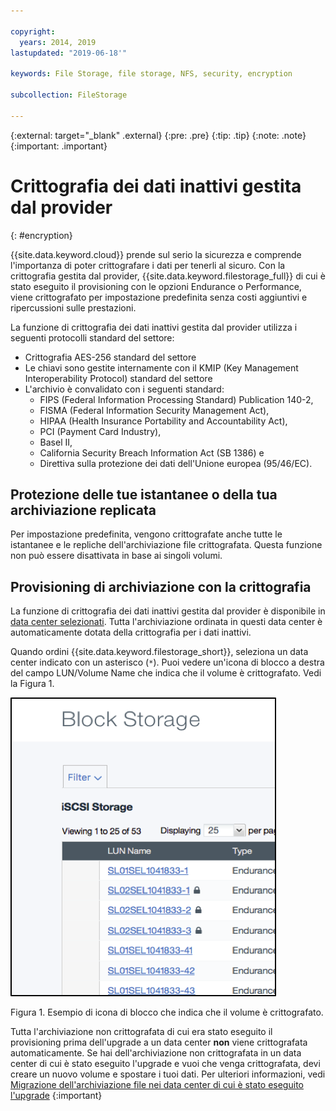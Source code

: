 ```yaml
---

copyright:
  years: 2014, 2019
lastupdated: "2019-06-18'"

keywords: File Storage, file storage, NFS, security, encryption

subcollection: FileStorage

---
```

{:external: target="_blank" .external}
{:pre: .pre}
{:tip: .tip}
{:note: .note}
{:important: .important}

# Crittografia dei dati inattivi gestita dal provider
{: #encryption}

{{site.data.keyword.cloud}} prende sul serio la sicurezza e comprende l'importanza di poter crittografare i dati per tenerli al sicuro. Con la crittografia gestita dal provider, {{site.data.keyword.filestorage_full}} di cui è stato eseguito il provisioning con le opzioni Endurance o Performance, viene crittografato per impostazione predefinita senza costi aggiuntivi e ripercussioni sulle prestazioni.

La funzione di crittografia dei dati inattivi gestita dal provider utilizza i seguenti protocolli standard del settore:

* Crittografia AES-256 standard del settore
* Le chiavi sono gestite internamente con il KMIP (Key Management Interoperability Protocol) standard del settore
* L'archivio è convalidato con i seguenti standard:
    - FIPS (Federal Information Processing Standard) Publication 140-2,
    - FISMA (Federal Information Security Management Act),
    - HIPAA (Health Insurance Portability and Accountability Act),
    - PCI (Payment Card Industry),
    - Basel II,
    - California Security Breach Information Act (SB 1386) e
    - Direttiva sulla protezione dei dati dell'Unione europea (95/46/EC).

## Protezione delle tue istantanee o della tua archiviazione replicata  

Per impostazione predefinita, vengono crittografate anche tutte le istantanee e le repliche dell'archiviazione file crittografata. Questa funzione non può essere disattivata in base ai singoli volumi.

## Provisioning di archiviazione con la crittografia

La funzione di crittografia dei dati inattivi gestita dal provider è disponibile in [data center selezionati](/docs/infrastructure/FileStorage?topic=FileStorage-selectDC). Tutta l'archiviazione ordinata in questi data center è automaticamente dotata della crittografia per i dati inattivi.

Quando ordini {{site.data.keyword.filestorage_short}}, seleziona un data center indicato con un asterisco (`*`). Puoi vedere un'icona di blocco a destra del campo LUN/Volume Name che indica che il volume è crittografato. Vedi la Figura 1.

![L'icona di blocco indica che il LUN è crittografato](/images/encryptedstorage.png)
<caption>Figura 1. Esempio di icona di blocco che indica che il volume è crittografato.</caption>

Tutta l'archiviazione non crittografata di cui era stato eseguito il provisioning prima dell'upgrade a un data center **non** viene crittografata automaticamente. Se hai dell'archiviazione non crittografata in un data center di cui è stato eseguito l'upgrade e vuoi che venga crittografata, devi creare un nuovo volume e spostare i tuoi dati. Per ulteriori informazioni, vedi [Migrazione dell'archiviazione file nei data center di cui è stato eseguito l'upgrade](/docs/infrastructure/FileStorage?topic=FileStorage-migratestorage)
{:important}
